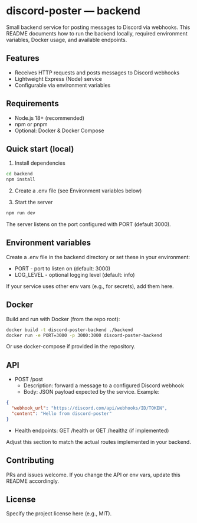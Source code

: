 # discord-poster — backend

Small backend service for posting messages to Discord via webhooks. This README documents how to run the backend locally, required environment variables, Docker usage, and available endpoints.

## Features

- Receives HTTP requests and posts messages to Discord webhooks
- Lightweight Express (Node) service
- Configurable via environment variables

## Requirements

- Node.js 18+ (recommended)
- npm or pnpm
- Optional: Docker & Docker Compose

## Quick start (local)

1. Install dependencies

```bash
cd backend
npm install
```

2. Create a .env file (see Environment variables below)

3. Start the server

```bash
npm run dev
```

The server listens on the port configured with PORT (default 3000).

## Environment variables

Create a .env file in the backend directory or set these in your environment:

- PORT - port to listen on (default: 3000)
- LOG_LEVEL - optional logging level (default: info)

If your service uses other env vars (e.g., for secrets), add them here.

## Docker

Build and run with Docker (from the repo root):

```bash
docker build -t discord-poster-backend ./backend
docker run -e PORT=3000 -p 3000:3000 discord-poster-backend
```

Or use docker-compose if provided in the repository.

## API

- POST /post
  - Description: forward a message to a configured Discord webhook
  - Body: JSON payload expected by the service. Example:

```json
{
  "webhook_url": "https://discord.com/api/webhooks/ID/TOKEN",
  "content": "Hello from discord-poster"
}
```

- Health endpoints: GET /health or GET /healthz (if implemented)

Adjust this section to match the actual routes implemented in your backend.

## Contributing

PRs and issues welcome. If you change the API or env vars, update this README accordingly.

## License

Specify the project license here (e.g., MIT).